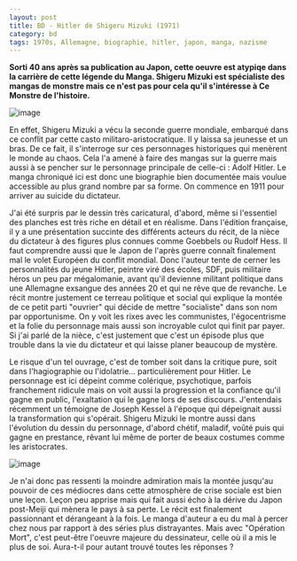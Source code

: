```yaml
---
layout: post
title: BD - Hitler de Shigeru Mizuki (1971)
category: bd
tags: 1970s, Allemagne, biographie, hitler, japon, manga, nazisme
---
```

**Sorti 40 ans après sa publication au Japon, cette oeuvre est atypiqe dans la carrière de cette légende du Manga. Shigeru Mizuki est spécialiste des mangas de monstre mais ce n'est pas pour cela qu'il s'intéresse à Ce Monstre de l'histoire.**

![image](https://cheziceman.files.wordpress.com/2019/11/hitlermizuki.jpg)

En effet, Shigeru Mizuki a vécu la seconde guerre mondiale, embarqué dans ce conflit par cette casto militaro-aristocratique. Il y laissa sa jeunesse et un bras. De ce fait, il s'interroge sur ces personnages historiques qui menèrent le monde au chaos. Cela l'a amené à faire des mangas sur la guerre mais aussi à se pencher sur le personnage principale de celle-ci : Adolf Hitler. Le manga chroniqué ici est donc une biographie bien documentée mais voulue accessible au plus grand nombre par sa forme. On commence en 1911 pour arriver au suicide du dictateur.

J'ai été surpris par le dessin très caricatural, d'abord, même si l'essentiel des planches est très riche en détail et en réalisme. Dans l'édition française, il y a une présentation succinte des différents acteurs du récit, de la nièce du dictateur à des figures plus connues comme Goebbels ou Rudolf Hess. Il faut comprendre aussi que le Japon de l'après guerre connaît finalement mal le volet Européen du conflit mondial. Donc l'auteur tente de cerner les personnalités du jeune Hitler, peintre viré des écoles, SDF, puis militaire héros un peu par mégalomanie, avant qu'il devienne militant politique dans une Allemagne exsangue des années 20 et qui ne rêve que de revanche. Le récit montre justement ce terreau politique et social qui explique la montée de ce petit parti "ouvrier" qui décide de mettre "socialiste" dans son nom par opportunisme. On y voit les rixes avec les communistes, l'égocentrisme et la folie du personnage mais aussi son incroyable culot qui finit par payer. Si j'ai parlé de la nièce, c'est justement que c'est un épisode plus que trouble dans la vie du dictateur et qui laisse planer beaucoup de mystère.

Le risque d'un tel ouvrage, c'est de tomber soit dans la critique pure, soit dans l'hagiographie ou l'idolatrie... particulièrement pour Hitler. Le personnage est ici dépeint comme colérique, psychotique, parfois franchement ridicule mais on voit aussi la progression et la confiance qu'il gagne en public, l'exaltation qui le gagne lors de ses discours. J'entendais récemment un témoigne de Joseph Kessel à l'époque qui dépeignait aussi la transformation qui s'opérait. Shigeru Mizuki le montre aussi dans l'évolution du dessin du personnage, d'abord chétif, maladif, voûté puis qui gagne en prestance, rêvant lui même de porter de beaux costumes comme les aristocrates. 

![image](https://cheziceman.files.wordpress.com/2019/11/hitlermizuki2.jpg)

Je n'ai donc pas ressenti la moindre admiration mais la montée jusqu'au pouvoir de ces médiocres dans cette atmosphère de crise sociale est bien une leçon. Leçon peu apprise mais qui fait aussi écho à la dérive du Japon post-Meiji qui mènera le pays à sa perte. Le récit est finalement passionnant et dérangeant à la fois. Le manga d'auteur a eu du mal à percer chez nous par rapport à des séries plus distrayantes. Mais avec "Opération Mort", c'est peut-être l'oeuvre majeure du dessinateur, celle où il a mis le plus de soi. Aura-t-il pour autant trouvé toutes les réponses ? 

